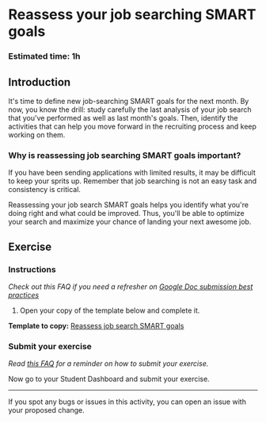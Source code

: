 # Reassess your job searching SMART goals

### **Estimated time**: 1h

## Introduction

It's time to define new job-searching SMART goals for the next month. By now, you know the drill: study carefully the last analysis of your job search that you've performed as well as last month's goals. Then, identify the activities that can help you move forward in the recruiting process and keep working on them.


### Why is reassessing job searching SMART goals important?

If you have been sending applications with limited results, it may be difficult to keep your sprits up. Remember that job searching is not an easy task and consistency is critical. 

Reassessing your job search SMART goals helps you identify what you're doing right and what could be improved. Thus, you'll be able to optimize your search and maximize your chance of landing your next awesome job.


## Exercise

### Instructions

*Check out this FAQ if you need a refresher on [Google Doc submission best practices](https://microverse.zendesk.com/hc/en-us/articles/360063156813)*

1. Open your copy of the template below and complete it.

**Template to copy:** [Reassess job search SMART goals](https://docs.google.com/document/d/1VzcftyRd3KIW-PHMKJ5elhPKpZhQ9sCnn9B9a6WYEJ8/edit)

### Submit your exercise

*Read [this FAQ](https://microverse.zendesk.com/hc/en-us/articles/360061344234) for a reminder on how to submit your exercise.* 

Now go to your Student Dashboard and submit your exercise.

---

If you spot any bugs or issues in this activity, you can open an issue with your proposed change.
